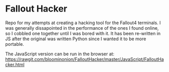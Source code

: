 # Fallout Hacker
Repo for my attempts at creating a hacking tool for the Fallout4 terminals.
I was generally dissapointed in the performance of the ones I found online, so I cobbled one together until I was bored with it. 
It has been re-written in JS after the original was written Python since I wanted it to be more portable.

The JavaScript version can be run in the browser at:
https://rawgit.com/bloominonion/FalloutHacker/master/JavaScript/FalloutHacker.html